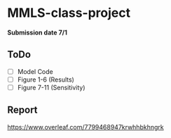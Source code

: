 # MMLS-class-project
**Submission date 7/1** 

## ToDo 
- [ ] Model Code
- [ ] Figure 1-6 (Results)
- [ ] Figure 7-11 (Sensitivity)

## Report 
https://www.overleaf.com/7799468947krwhhbkhngrk


